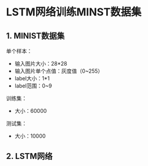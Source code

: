 # LSTM网络训练MINST数据集

## 1. MINIST数据集
单个样本：
- 输入图片大小：28*28
- 输入图片单个点值：灰度值（0~255）
- label大小：1*1
- label范围：0~9

训练集：

- 大小：60000

测试集：

- 大小：10000

## 2. LSTM网络

